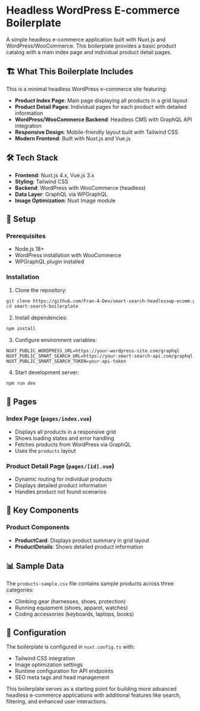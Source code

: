 # Headless WordPress E-commerce Boilerplate

A simple headless e-commerce application built with Nuxt.js and WordPress/WooCommerce. This boilerplate provides a basic product catalog with a main index page and individual product detail pages.

## 🏗️ What This Boilerplate Includes

This is a minimal headless WordPress e-commerce site featuring:

- **Product Index Page**: Main page displaying all products in a grid layout
- **Product Detail Pages**: Individual pages for each product with detailed information
- **WordPress/WooCommerce Backend**: Headless CMS with GraphQL API integration
- **Responsive Design**: Mobile-friendly layout built with Tailwind CSS
- **Modern Frontend**: Built with Nuxt.js and Vue.js

## 🛠️ Tech Stack

- **Frontend**: Nuxt.js 4.x, Vue.js 3.x
- **Styling**: Tailwind CSS
- **Backend**: WordPress with WooCommerce (headless)
- **Data Layer**: GraphQL via WPGraphQL
- **Image Optimization**: Nuxt Image module

## 🚀 Setup

### Prerequisites

- Node.js 18+
- WordPress installation with WooCommerce
- WPGraphQL plugin installed

### Installation

1. Clone the repository:

```bash
git clone https://github.com/Fran-A-Dev/smart-search-headlesswp-ecomm.git
cd smart-search-boilerplate
```

2. Install dependencies:

```bash
npm install
```

3. Configure environment variables:

```env
NUXT_PUBLIC_WORDPRESS_URL=https://your-wordpress-site.com/graphql
NUXT_PUBLIC_SMART_SEARCH_URL=https://your-smart-search-api.com/graphql
NUXT_PUBLIC_SMART_SEARCH_TOKEN=your-api-token
```

4. Start development server:

```bash
npm run dev
```

## 📄 Pages

### Index Page (`pages/index.vue`)

- Displays all products in a responsive grid
- Shows loading states and error handling
- Fetches products from WordPress via GraphQL
- Uses the `products` layout

### Product Detail Page (`pages/[id].vue`)

- Dynamic routing for individual products
- Displays detailed product information
- Handles product not found scenarios

## 🧩 Key Components

### Product Components

- **ProductCard**: Displays product summary in grid layout
- **ProductDetails**: Shows detailed product information

## 📊 Sample Data

The `products-sample.csv` file contains sample products across three categories:

- Climbing gear (harnesses, shoes, protection)
- Running equipment (shoes, apparel, watches)
- Coding accessories (keyboards, laptops, books)

## 🔧 Configuration

The boilerplate is configured in `nuxt.config.ts` with:

- Tailwind CSS integration
- Image optimization settings
- Runtime configuration for API endpoints
- SEO meta tags and head management

This boilerplate serves as a starting point for building more advanced headless e-commerce applications with additional features like search, filtering, and enhanced user interactions.
